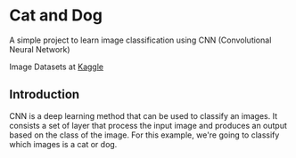 # Cat and Dog

A simple project to learn image classification using CNN (Convolutional Neural Network)

Image Datasets at [Kaggle](https://www.kaggle.com/datasets/tongpython/cat-and-dog?select=training_set)

## Introduction

CNN is a deep learning method that can be used to classify an images. It consists a set of layer that process the input image and produces an output based on the class of the image. For this example, we're going to classify which images is a cat or dog.
